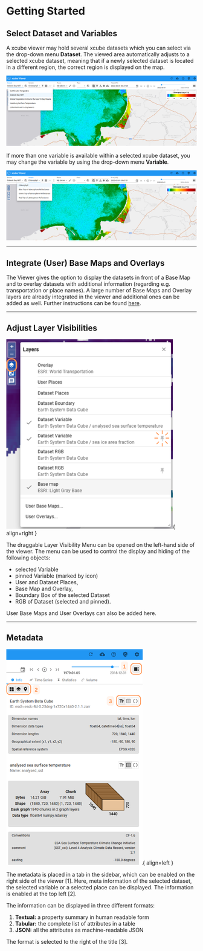 # Getting Started

## Select Dataset and Variables

A xcube viewer may hold several xcube datasets which you can select via the drop-down menu **Dataset**.
The viewed area automatically adjusts to a selected xcube dataset, meaning that if a newly selected
dataset is located in a different region, the correct region is displayed on the map.

![Datamanagement - Dataset](../assets/images/viewer/datamanagement_dataset.png)

If more than one variable is available within a selected xcube dataset, you may change the variable by using the drop-down menu
**Variable**.

![Datamanagement - Variables](../assets/images/viewer/datamanagement_variables.png)

---

## Integrate (User) Base Maps and Overlays

The Viewer gives the option to display the datasets in front of a Base Map and to overlay datasets with additional information (regarding e.g. transportation or place names). A large number of Base Maps and Overlay layers are already integrated in the viewer and additional ones can be added as well. Further instructions can be found [here](../user_guide/settings.md/#base-maps-and-overlays).

---

## Adjust Layer Visibilities

![Datamanagement - Layer Visibilities](../assets/images/viewer/datamanagement_visibility_added.png){ align=right }

The draggable Layer Visibility Menu can be opened on the left-hand side of the viewer. The menu can be used to control the display and hiding of the following objects:

- selected Variable
- pinned Variable (marked by icon)
- User and Dataset Places,
- Base Map and Overlay,
- Boundary Box of the selected Dataset
- RGB of Dataset (selected and pinned).

User Base Maps and User Overlays can also be added here.

---

## Metadata

![Metadata](../assets/images/viewer/datamanagement_meta.png){ align=left }

The metadata is placed in a tab in the sidebar, which can be enabled on the right side of the viewer [1]. Here, meta information of the selected dataset, the selected variable or a selected place can be displayed. The information is enabled at the top left [2].

The information can be displayed in three different formats:

1. **Textual:** a property summary in human readable form
2. **Tabular:** the complete list of attributes in a table
3. **JSON:** all the attributes as machine-readable JSON

The format is selected to the right of the title [3].

